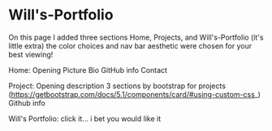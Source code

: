 # Will's-Portfolio

On this page I added three sections Home, Projects, and Will's-Portfolio (it's little extra)
the color choices and nav bar aesthetic were chosen for your best viewing!

Home:
Opening
Picture
Bio
GitHub info
Contact

Project:
Opening
description 
3 sections by bootstrap for projects (https://getbootstrap.com/docs/5.1/components/card/#using-custom-css_)
Github info

Will's Portfolio:
click it...
i bet you would like it 
